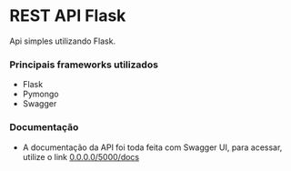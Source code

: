 # REST API Flask

Api simples utilizando Flask.

### Principais frameworks utilizados
- Flask
- Pymongo
- Swagger

### Documentação

- A documentação da API foi toda feita com Swagger UI, para acessar, utilize o link [0.0.0.0/5000/docs](0.0.0.0/5000/docs)